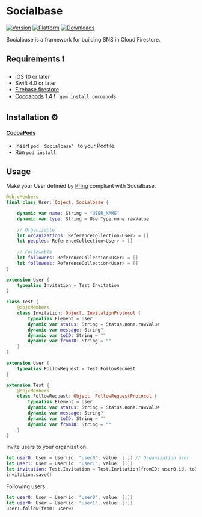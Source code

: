# Socialbase

 [![Version](http://img.shields.io/cocoapods/v/Socialbase.svg)](http://cocoapods.org/?q=Socialbase)
 [![Platform](http://img.shields.io/cocoapods/p/Socialbase.svg)](http://cocoapods.org/?q=Socialbase)
 [![Downloads](https://img.shields.io/cocoapods/dt/Socialbase.svg?label=Total%20Downloads&colorB=28B9FE)](https://cocoapods.org/pods/Socialbase)

Socialbase is a framework for building SNS in Cloud Firestore.


## Requirements ❗️
- iOS 10 or later
- Swift 4.0 or later
- [Firebase firestore](https://firebase.google.com/docs/firestore/quickstart)
- [Cocoapods](https://github.com/CocoaPods/CocoaPods/milestone/32) 1.4 ❗️  ` gem install cocoapods`

## Installation ⚙
#### [CocoaPods](https://github.com/cocoapods/cocoapods)

- Insert `pod 'Socialbase' ` to your Podfile.
- Run `pod install`.

## Usage

Make your User defined by [Pring](https://github.com/1amageek/Pring) compliant with Socialbase.

```swift
@objcMembers
final class User: Object, Socialbase {

    dynamic var name: String = "USER_NAME"
    dynamic var type: String = UserType.none.rawValue

    // Organizable
    let organizations: ReferenceCollection<User> = []
    let peoples: ReferenceCollection<User> = []
    
    // Followable
    let followers: ReferenceCollection<User> = []
    let followees: ReferenceCollection<User> = []
}
```

```swift
extension User {
    typealias Invitation = Test.Invitation
}

class Test {
    @objcMembers
    class Invitation: Object, InvitationProtocol {
        typealias Element = User
        dynamic var status: String = Status.none.rawValue
        dynamic var message: String?
        dynamic var toID: String = ""
        dynamic var fromID: String = ""
    }
}
```

```swift
extension User {
    typealias FollowRequest = Test.FollowRequest
}

extension Test {
    @objcMembers
    class FollowRequest: Object, FollowRequestProtocol {
        typealias Element = User
        dynamic var status: String = Status.none.rawValue
        dynamic var message: String?
        dynamic var toID: String = ""
        dynamic var fromID: String = ""
    }
}
```

Invite users to your organization.

```swift
let user0: User = User(id: "user0", value: [:]) // Organization user
let user1: User = User(id: "user1", value: [:])
let invitation: Test.Invitation = Test.Invitation(fromID: user0.id, toID: user1.id)
invitation.save()
```

Following users.

```swift
let user0: User = User(id: "user0", value: [:])
let user0: User = User(id: "user1", value: [:])
user1.follow(from: user0)
```
